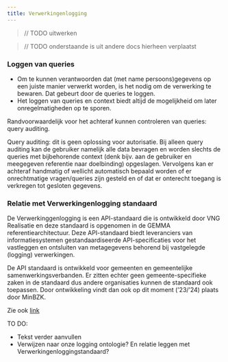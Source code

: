 ```yaml
---
title: Verwerkingenlogging
---
```

> // TODO uitwerken

> // TODO onderstaande is uit andere docs hierheen verplaatst

### Loggen van queries
- Om te kunnen verantwoorden dat (met name persoons)gegevens op een juiste manier verwerkt worden, is het nodig om de verwerking te bewaren. Dat gebeurt door de queries te loggen.
- Het loggen van queries en context biedt altijd de mogelijkheid om later onregelmatigheden op te sporen.

Randvoorwaardelijk voor het achteraf kunnen controleren van queries: query auditing.

Query auditing: dit is geen oplossing voor autorisatie. Bij alleen query auditing kan de gebruiker namelijk alle data bevragen en worden slechts de queries met bijbehorende context (denk bijv. aan de gebruiker en meegegeven referentie naar doelbinding) opgeslagen. Vervolgens kan er achteraf handmatig of wellicht automatisch bepaald worden of er onrechtmatige vragen/queries zijn gesteld en of dat er onterecht toegang is verkregen tot gesloten gegevens.

### Relatie met Verwerkingenlogging standaard 
De Verwerkinggenlogging is een API-standaard die is ontwikkeld door VNG Realisatie en deze standaard is opgenomen in de GEMMA referentiearchitectuur. Deze API-standaard biedt leveranciers van informatiesystemen gestandaardiseerde API-specificaties voor het vastleggen en ontsluiten van metagegevens behorend bij vastgelegde (logging) verwerkingen.

De API standaard is ontwikkeld voor gemeenten en gemeentelijke samenwerkingsverbanden. Er zitten echter geen gemeente-specifieke zaken in de standaard dus andere organisaties kunnen de standaard ook toepassen. Door ontwikkeling vindt dan ook op dit moment (’23/’24) plaats door MinBZK.

Zie ook [link](https://vngrealisatie.github.io/gemma-verwerkingenlogging/) 

TO DO:
- Tekst verder aanvullen
- Verwijzen naar onze logging ontologie? En relatie leggen met Verwerkingenloggingstandaard?
